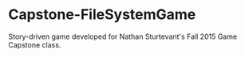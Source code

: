 # Capstone-FileSystemGame
Story-driven game developed for Nathan Sturtevant's Fall 2015 Game Capstone class.

